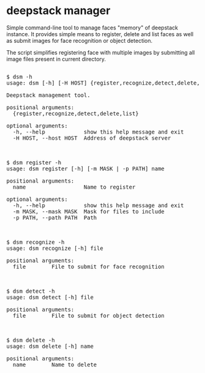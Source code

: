 # deepstack manager

Simple command-line tool to manage faces "memory" of deepstack instance. It provides simple means to register, delete and list faces as well as submit images for face recognition or object detection. 

The script simplifies registering face with multiple images by submitting all image files present in current directory.  

<pre>

$ dsm -h
usage: dsm [-h] [-H HOST] {register,recognize,detect,delete,list} ...

Deepstack management tool.

positional arguments:
  {register,recognize,detect,delete,list}

optional arguments:
  -h, --help            show this help message and exit
  -H HOST, --host HOST  Address of deepstack server



$ dsm register -h
usage: dsm register [-h] [-m MASK | -p PATH] name

positional arguments:
  name                  Name to register

optional arguments:
  -h, --help            show this help message and exit
  -m MASK, --mask MASK  Mask for files to include
  -p PATH, --path PATH  Path



$ dsm recognize -h
usage: dsm recognize [-h] file

positional arguments:
  file        File to submit for face recognition



$ dsm detect -h
usage: dsm detect [-h] file

positional arguments:
  file        File to submit for object detection



$ dsm delete -h
usage: dsm delete [-h] name

positional arguments:
  name        Name to delete
